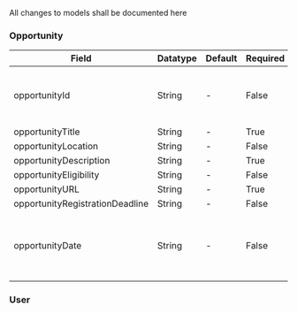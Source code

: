 All changes to models shall be documented here

### Opportunity 

| Field                           | Datatype | Default | Required | Comments                                                   |   |
|---------------------------------|----------|---------|----------|------------------------------------------------------------|---|
| opportunityId                   | String   | -       | False    | for jobs, internships it will exist for others it will not |   |
| opportunityTitle                | String   | -       | True     |                                                            |   |
| opportunityLocation             | String   | -       | False    |                                                            |   |
| opportunityDescription          | String   | -       | True     |                                                            |   |
| opportunityEligibility          | String   | -       | False    |                                                            |   |
| opportunityURL                  | String   | -       | True     |                                                            |   |
| opportunityRegistrationDeadline | String   | -       | False    |                                                            |   |
| opportunityDate                 | String   | -       | False    | For Hackathon, Conferences this serves as date of event    |   |

### User